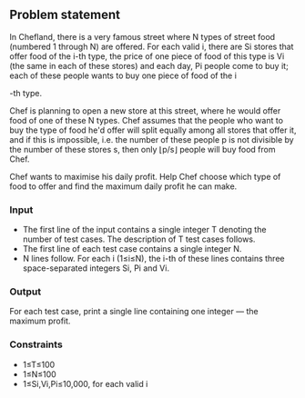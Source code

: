 ## Problem statement

In Chefland, there is a very famous street where N types of street food (numbered 1 through N) are offered. For each valid i, there are Si stores that offer food of the i-th type, the price of one piece of food of this type is Vi (the same in each of these stores) and each day, Pi people come to buy it; each of these people wants to buy one piece of food of the i

-th type.

Chef is planning to open a new store at this street, where he would offer food of one of these N
types. Chef assumes that the people who want to buy the type of food he'd offer will split equally among all stores that offer it, and if this is impossible, i.e. the number of these people p is not divisible by the number of these stores s, then only ⌊p/s⌋
people will buy food from Chef.

Chef wants to maximise his daily profit. Help Chef choose which type of food to offer and find the maximum daily profit he can make.

### Input
* The first line of the input contains a single integer T denoting the number of test cases. The description of T
test cases follows.
* The first line of each test case contains a single integer N.
* N lines follow. For each i (1≤i≤N), the i-th of these lines contains three space-separated integers Si, Pi and Vi.

### Output 
For each test case, print a single line containing one integer ― the maximum profit.

### Constraints
* 1≤T≤100
* 1≤N≤100
* 1≤Si,Vi,Pi≤10,000, for each valid i

